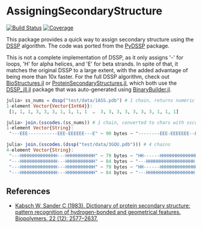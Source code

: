 # AssigningSecondaryStructure

[![Build Status](https://github.com/MurrellGroup/AssigningSecondaryStructure.jl/actions/workflows/CI.yml/badge.svg?branch=main)](https://github.com/MurrellGroup/AssigningSecondaryStructure.jl/actions/workflows/CI.yml?query=branch%3Amain)
[![Coverage](https://codecov.io/gh/MurrellGroup/AssigningSecondaryStructure.jl/branch/main/graph/badge.svg)](https://codecov.io/gh/MurrellGroup/AssigningSecondaryStructure.jl)

This package provides a quick way to assign secondary structure using the [DSSP](https://swift.cmbi.umcn.nl/gv/dssp/) algorithm. The code was ported from the [PyDSSP](https://github.com/ShintaroMinami/PyDSSP) package.

This is not a complete implementation of DSSP, as it only assigns '-' for loops, 'H' for alpha helices, and 'E' for beta strands. In spite of that, it matches the original DSSP to a large extent, with the added advantage of being more than 10x faster. For the full DSSP algorithm, check out [BioStructures.jl](https://github.com/BioJulia/BioStructures.jl) or [ProteinSecondaryStructures.jl](https://github.com/m3g/ProteinSecondaryStructures.jl), which both use the [DSSP_jll.jl](https://docs.juliahub.com/General/DSSP_jll/stable/) package that was auto-generated using [BinaryBuilder.jl](https://github.com/JuliaPackaging/BinaryBuilder.jl). 

```julia
julia> ss_nums = dssp("test/data/1ASS.pdb") # 1 chain, returns numeric codes
1-element Vector{Vector{Int64}}:
 [1, 1, 1, 3, 3, 3, 1, 1, 1, 1  …  3, 3, 3, 3, 3, 3, 3, 1, 1, 1]

julia> join.(sscodes.(ss_nums)) # 1 chain, converted to chars with sscodes, joined into string
1-element Vector{String}:
 "---EEE-----------EEE-EEEEEE---E" ⋯ 90 bytes ⋯ "--------EEE-EEEEEEE--EEEEEEE---"

julia> join.(sscodes.(dssp("test/data/3GOU.pdb"))) # 4 chains
4-element Vector{String}:
 "---HHHHHHHHHHHHHH---HHHHHHHHHHH" ⋯ 79 bytes ⋯ "HH------HHHHHHHHHHHHHHHHHH-----"
 "---HHHHHHHHHHHHHH---HHHHHHHHHHH" ⋯ 84 bytes ⋯ "---HHHHHHHHHHHHHHHHHH---------H"
 "---HHHHHHHHHHHHHH---HHHHHHHHHHH" ⋯ 79 bytes ⋯ "HH------HHHHHHHHHHHHHHHHHH-----"
 "---HHHHHHHHHHHHHH---HHHHHHHHHHH" ⋯ 84 bytes ⋯ "---HHHHHHHHHHHHHHHHHH---------H"
```

## References
- [Kabsch W, Sander C (1983). Dictionary of protein secondary structure: pattern recognition of hydrogen-bonded and geometrical features. Biopolymers. 22 (12): 2577–2637.](https://doi.org/10.1002/bip.360221211)
